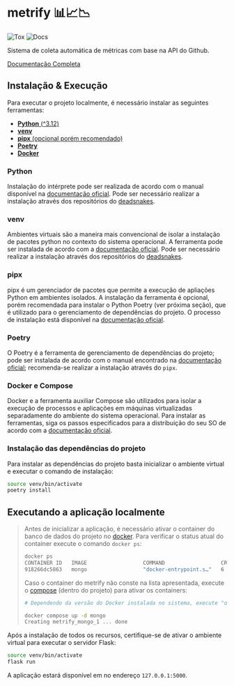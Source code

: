 # metrify 📊📈📉

![Tox](https://github.com/PedroBinotto/metrify/actions/workflows/tests.yaml/badge.svg)
![Docs](https://github.com/PedroBinotto/metrify/actions/workflows/docs.yaml/badge.svg)

Sistema de coleta automática de métricas com base na API do Github.

[Documentação Completa](https://pedrobinotto.github.io/metrify/index.html)

## Instalação & Execução

Para executar o projeto localmente, é necessário instalar as seguintes
ferramentas:

- [**Python** (^3.12)](#python)
- [**venv**](#venv)
- [**pipx** (opcional porém recomendado)](#pipx)
- [**Poetry**](#poetry)
- [**Docker**](#docker-e-compose)

### Python

Instalação do intérprete pode ser realizada de acordo com o manual disponível na
[documentação oficial](https://www.python.org/downloads/release/python-3120/).
Pode ser necessário realizar a instalação através dos repositórios do
[deadsnakes](https://github.com/deadsnakes).

### venv

Ambientes virtuais são a maneira mais convencional de isolar a instalação de
pacotes python no contexto do sistema operacional. A ferramenta pode ser
instalada de acordo com a
[documentação oficial](https://virtualenv.pypa.io/en/stable/installation.html).
Pode ser necessário realizar a instalação através dos repositórios do
[deadsnakes](https://github.com/deadsnakes).

### pipx

pipx é um gerenciador de pacotes que permite a execução de apliações Python em
ambientes isolados. A instalação da ferramenta é opcional, porém recomendada
para instalar o Python Poetry (ver próxima seção), que é utilizado para o
gerenciamento de dependências do projeto. O processo de instalação está
disponível na [documentação oficial](https://pipx.pypa.io/stable/installation/).

### Poetry

O Poetry é a ferramenta de gerenciamento de dependências do projeto; pode ser
instalada de acordo com o manual encontrado na
[documentação oficial](https://python-poetry.org/docs/#installation);
recomenda-se realizar a instalação através do `pipx`.

### Docker e Compose

Docker e a ferramenta auxiliar Compose são utilizados para isolar a execução de
processos e aplicações em máquinas virtualizadas separadamente do ambiente do
sistema operacional. Para instalar as ferramentas, siga os passos especificados
para a distribuição do seu SO de acordo com a
[documentação oficial](https://docs.docker.com/desktop/install/linux-install/).

### Instalação das dependências do projeto

Para instalar as dependências do projeto basta inicializar o ambiente virtual e
executar o comando de instalação:

```bash
source venv/bin/activate
poetry install
```

## Executando a aplicação localmente

> Antes de inicializar a aplicação, é necessário ativar o container do banco de
> dados do projeto no [docker](#docker-e-compose). Para verificar o status atual
> do container execute o comando `docker ps`:
>
> ```bash
> docker ps
> CONTAINER ID   IMAGE                  COMMAND                  CREATED        STATUS             PORTS                                       NAMES
> 918266dc5863   mongo                  "docker-entrypoint.s…"   6 days ago     Up About an hour   27017/tcp                                   metrify_mongo_1
> ```
>
> Caso o container do metrify não conste na lista apresentada, execute o
> [compose](#docker-e-compose) (dentro do projeto) para ativar os containers:
>
> ```bash
> # Dependendo da versão do Docker instalada no sistema, execute "docker compose" ou "docker-compose", se o compose for instalado separadamente. Consultar documentação oficial.
>
> docker compose up -d mongo
> Creating metrify_mongo_1 ... done
> ```

Após a instalação de todos os recursos, certifique-se de ativar o ambiente
virtual para executar o servidor Flask:

```bash
source venv/bin/activate
flask run
```

A aplicação estará disponível em no endereço `127.0.0.1:5000`.
